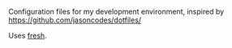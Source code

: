 Configuration files for my development environment, inspired by 
https://github.com/jasoncodes/dotfiles/

Uses [fresh](http://freshshell.com/).
